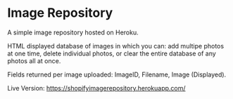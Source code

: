 # Image Repository
A simple image repository hosted on Heroku.

HTML displayed database of images in which you can: add multipe photos at one time, delete individual photos, or clear the entire database of any photos all at once.

Fields returned per image uploaded: ImageID, Filename, Image (Displayed).

Live Version: https://shopifyimagerepository.herokuapp.com/